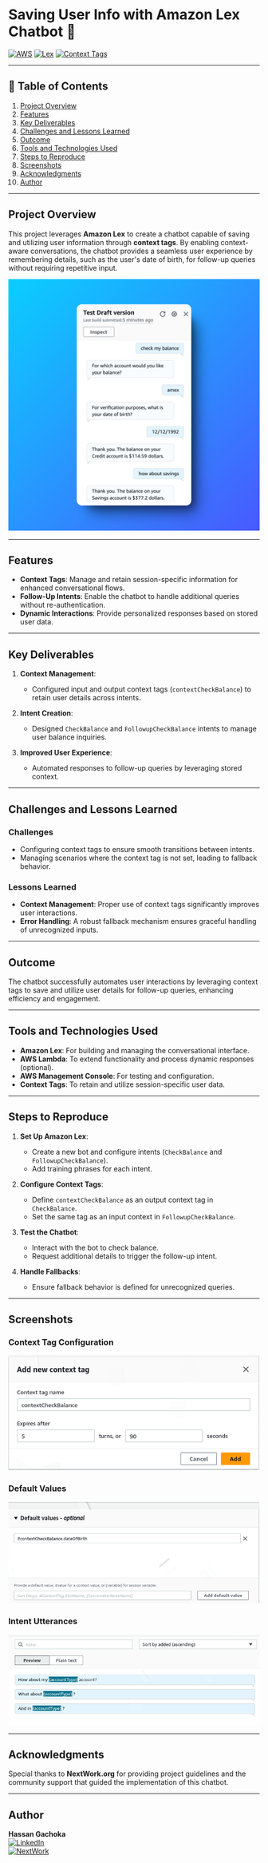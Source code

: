 # Saving User Info with Amazon Lex Chatbot 🤖

[![AWS](https://img.shields.io/badge/AWS-100000?style=flat&logo=amazon&logoColor=FFFFFF&labelColor=5C5C5C&color=FF7300)](https://aws.amazon.com/)
[![Lex](https://img.shields.io/badge/Amazon_Lex-100000?style=flat&logo=amazonaws&logoColor=white&labelColor=494949&color=569A31)](https://aws.amazon.com/lex/)
[![Context Tags](https://img.shields.io/badge/Context_Tags-100000?style=flat&logo=amazonaws&logoColor=white&labelColor=0052CC&color=232F3E)](https://docs.aws.amazon.com/lex/latest/dg/context-mgmt.html)

---

## 📜 Table of Contents

1. [Project Overview](#project-overview)
2. [Features](#features)
3. [Key Deliverables](#key-deliverables)
4. [Challenges and Lessons Learned](#challenges-and-lessons-learned)
5. [Outcome](#outcome)
6. [Tools and Technologies Used](#tools-and-technologies-used)
7. [Steps to Reproduce](#steps-to-reproduce)
8. [Screenshots](#screenshots)
9. [Acknowledgments](#acknowledgments)
10. [Author](#author)

---

## Project Overview

This project leverages **Amazon Lex** to create a chatbot capable of saving and utilizing user information through **context tags**. By enabling context-aware conversations, the chatbot provides a seamless user experience by remembering details, such as the user's date of birth, for follow-up queries without requiring repetitive input.

![Balance from memory](./Images/summary.png)

---

## Features

- **Context Tags**: Manage and retain session-specific information for enhanced conversational flows.
- **Follow-Up Intents**: Enable the chatbot to handle additional queries without re-authentication.
- **Dynamic Interactions**: Provide personalized responses based on stored user data.

---

## Key Deliverables

1. **Context Management**:
   - Configured input and output context tags (`contextCheckBalance`) to retain user details across intents.

2. **Intent Creation**:
   - Designed `CheckBalance` and `FollowupCheckBalance` intents to manage user balance inquiries.

3. **Improved User Experience**:
   - Automated responses to follow-up queries by leveraging stored context.

---

## Challenges and Lessons Learned

### Challenges
- Configuring context tags to ensure smooth transitions between intents.
- Managing scenarios where the context tag is not set, leading to fallback behavior.

### Lessons Learned
- **Context Management**: Proper use of context tags significantly improves user interactions.
- **Error Handling**: A robust fallback mechanism ensures graceful handling of unrecognized inputs.

---

## Outcome

The chatbot successfully automates user interactions by leveraging context tags to save and utilize user details for follow-up queries, enhancing efficiency and engagement.

---

## Tools and Technologies Used

- **Amazon Lex**: For building and managing the conversational interface.
- **AWS Lambda**: To extend functionality and process dynamic responses (optional).
- **AWS Management Console**: For testing and configuration.
- **Context Tags**: To retain and utilize session-specific user data.

---

## Steps to Reproduce

1. **Set Up Amazon Lex**:
   - Create a new bot and configure intents (`CheckBalance` and `FollowupCheckBalance`).
   - Add training phrases for each intent.

2. **Configure Context Tags**:
   - Define `contextCheckBalance` as an output context tag in `CheckBalance`.
   - Set the same tag as an input context in `FollowupCheckBalance`.

3. **Test the Chatbot**:
   - Interact with the bot to check balance.
   - Request additional details to trigger the follow-up intent.

4. **Handle Fallbacks**:
   - Ensure fallback behavior is defined for unrecognized queries.

---

## Screenshots

### Context Tag Configuration  
![Context Tags](./Images/context-tag.png)

### Default Values  
![Default Values](./Images/default-values.png)

### Intent Utterances
![Intent Utterances](./Images/intent-utterances.png)

---

## Acknowledgments

Special thanks to **NextWork.org** for providing project guidelines and the community support that guided the implementation of this chatbot.

---

## Author

**Hassan Gachoka**  
[![LinkedIn](https://img.shields.io/badge/LinkedIn-Connect-blue?style=flat&logo=linkedin)](https://linkedin.com/in/gachokahassan)  
[![NextWork](https://img.shields.io/badge/NextWork-Explore-orange?style=flat)](https://community.nextwork.org/c/i-have-a-question?automatic_login=true)

